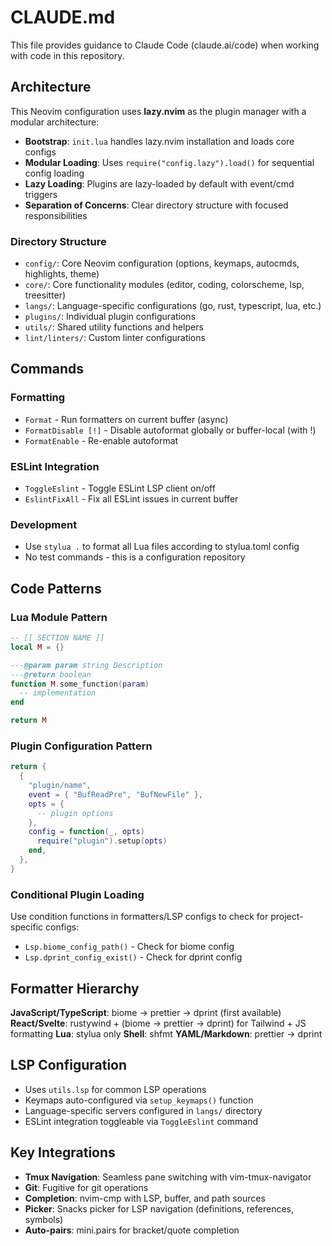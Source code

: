 # CLAUDE.md

This file provides guidance to Claude Code (claude.ai/code) when working with code in this repository.

## Architecture

This Neovim configuration uses **lazy.nvim** as the plugin manager with a modular architecture:

- **Bootstrap**: `init.lua` handles lazy.nvim installation and loads core configs
- **Modular Loading**: Uses `require("config.lazy").load()` for sequential config loading
- **Lazy Loading**: Plugins are lazy-loaded by default with event/cmd triggers
- **Separation of Concerns**: Clear directory structure with focused responsibilities

### Directory Structure
- `config/`: Core Neovim configuration (options, keymaps, autocmds, highlights, theme)
- `core/`: Core functionality modules (editor, coding, colorscheme, lsp, treesitter)
- `langs/`: Language-specific configurations (go, rust, typescript, lua, etc.)
- `plugins/`: Individual plugin configurations
- `utils/`: Shared utility functions and helpers
- `lint/linters/`: Custom linter configurations

## Commands

### Formatting
- `Format` - Run formatters on current buffer (async)
- `FormatDisable [!]` - Disable autoformat globally or buffer-local (with !)
- `FormatEnable` - Re-enable autoformat

### ESLint Integration  
- `ToggleEslint` - Toggle ESLint LSP client on/off
- `EslintFixAll` - Fix all ESLint issues in current buffer

### Development
- Use `stylua .` to format all Lua files according to stylua.toml config
- No test commands - this is a configuration repository

## Code Patterns

### Lua Module Pattern
```lua
-- [[ SECTION NAME ]]
local M = {}

---@param param string Description
---@return boolean
function M.some_function(param)
  -- implementation
end

return M
```

### Plugin Configuration Pattern
```lua
return {
  {
    "plugin/name",
    event = { "BufReadPre", "BufNewFile" },
    opts = {
      -- plugin options
    },
    config = function(_, opts)
      require("plugin").setup(opts)
    end,
  },
}
```

### Conditional Plugin Loading
Use condition functions in formatters/LSP configs to check for project-specific configs:
- `Lsp.biome_config_path()` - Check for biome config
- `Lsp.dprint_config_exist()` - Check for dprint config

## Formatter Hierarchy

**JavaScript/TypeScript**: biome → prettier → dprint (first available)
**React/Svelte**: rustywind + (biome → prettier → dprint) for Tailwind + JS formatting
**Lua**: stylua only
**Shell**: shfmt
**YAML/Markdown**: prettier → dprint

## LSP Configuration

- Uses `utils.lsp` for common LSP operations
- Keymaps auto-configured via `setup_keymaps()` function  
- Language-specific servers configured in `langs/` directory
- ESLint integration toggleable via `ToggleEslint` command

## Key Integrations

- **Tmux Navigation**: Seamless pane switching with vim-tmux-navigator
- **Git**: Fugitive for git operations
- **Completion**: nvim-cmp with LSP, buffer, and path sources
- **Picker**: Snacks picker for LSP navigation (definitions, references, symbols)
- **Auto-pairs**: mini.pairs for bracket/quote completion